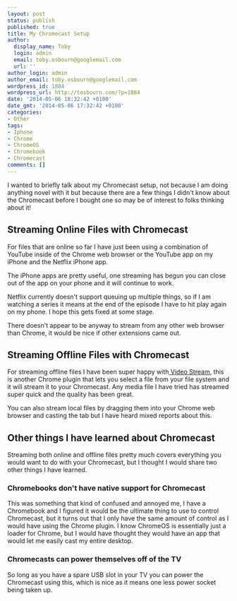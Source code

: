 ```yaml
---
layout: post
status: publish
published: true
title: My Chromecast Setup
author:
  display_name: Toby
  login: admin
  email: toby.osbourn@googlemail.com
  url: ''
author_login: admin
author_email: toby.osbourn@googlemail.com
wordpress_id: 1884
wordpress_url: http://tosbourn.com/?p=1884
date: '2014-05-06 18:32:42 +0100'
date_gmt: '2014-05-06 17:32:42 +0100'
categories:
- Other
tags:
- Iphone
- Chrome
- ChromeOS
- Chromebook
- Chromecast
comments: []
---
```

<p>I wanted to briefly talk about my Chromecast setup, not because I am doing anything novel with it but because there are a few things I didn't know about the Chromecast before I bought one so may be of interest to folks thinking about it!</p>
<h2>Streaming Online Files with Chromecast</h2>
<p>For files that are online so far I have just been using a combination of YouTube inside of the Chrome web browser or the YouTube app on my iPhone and the Netflix iPhone app.</p>
<p>The iPhone apps are pretty useful, one streaming has begun you can close out of the app on your phone and it will continue to work.</p>
<p>Netflix currently doesn't support queuing up multiple things, so if I am watching a series it means at the end of the episode I have to hit play again on my phone. I hope this gets fixed at some stage.</p>
<p>There doesn't appear to be anyway to stream from any other web browser than Chrome, it would be nice if other extensions came out.</p>
<h2>Streaming Offline Files with Chromecast</h2>
<p>For streaming offline files I have been super happy with<a href="http://www.getvideostream.com/"> Video Stream</a>, this is another Chrome plugin that lets you select a file from your file system and it will stream it to your Chromecast. Any media file I have tried has streamed super quick and the quality has been great.</p>
<p>You can also stream local files by dragging them into your Chrome web browser and casting the tab but I have heard mixed reports about this.</p>
<h2>Other things I have learned about Chromecast</h2>
<p>Streaming both online and offline files pretty much covers everything you would want to do with your Chromecast, but I thought I would share two other things I have learned.</p>
<h3>Chromebooks don't have native support for Chromecast</h3>
<p>This was something that kind of confused and annoyed me, I have a Chromebook and I figured it would be the ultimate thing to use to control Chromecast, but it turns out that I only have the same amount of control as I would have using the Chrome plugin. I know ChromeOS is essentially just a loader for Chrome, but I would have thought they would have an app that would let me easily cast my entire desktop.</p>
<h3>Chromecasts can power themselves off of the TV</h3>
<p>So long as you have a spare USB slot in your TV you can power the Chromecast using this, which is nice as it means one less power socket being taken up.</p>
